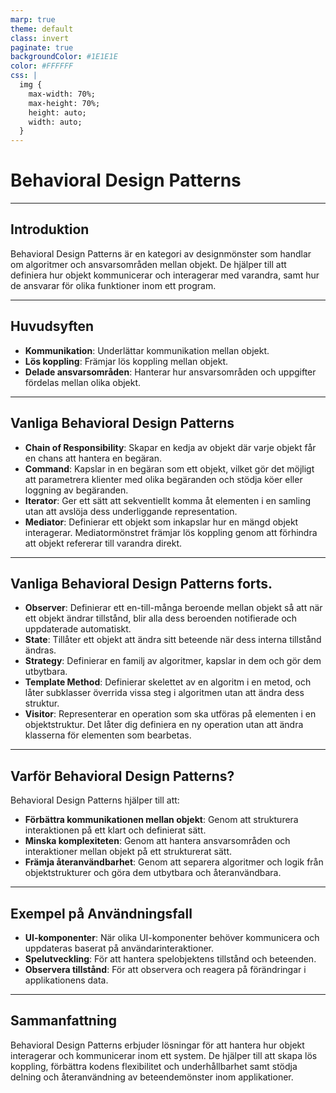 ```yaml
---
marp: true
theme: default
class: invert
paginate: true
backgroundColor: #1E1E1E
color: #FFFFFF
css: |
  img {
    max-width: 70%;
    max-height: 70%;
    height: auto;
    width: auto;
  }
---
```


# Behavioral Design Patterns

---

## Introduktion

Behavioral Design Patterns är en kategori av designmönster som handlar om algoritmer och ansvarsområden mellan objekt. De hjälper till att definiera hur objekt kommunicerar och interagerar med varandra, samt hur de ansvarar för olika funktioner inom ett program.

---

## Huvudsyften

- **Kommunikation**: Underlättar kommunikation mellan objekt.
- **Lös koppling**: Främjar lös koppling mellan objekt.
- **Delade ansvarsområden**: Hanterar hur ansvarsområden och uppgifter fördelas mellan olika objekt.

---

## Vanliga Behavioral Design Patterns

- **Chain of Responsibility**: Skapar en kedja av objekt där varje objekt får en chans att hantera en begäran.
- **Command**: Kapslar in en begäran som ett objekt, vilket gör det möjligt att parametrera klienter med olika begäranden och stödja köer eller loggning av begäranden.
- **Iterator**: Ger ett sätt att sekventiellt komma åt elementen i en samling utan att avslöja dess underliggande representation.
- **Mediator**: Definierar ett objekt som inkapslar hur en mängd objekt interagerar. Mediatormönstret främjar lös koppling genom att förhindra att objekt refererar till varandra direkt.

--- 
## Vanliga Behavioral Design Patterns forts.

- **Observer**: Definierar ett en-till-många beroende mellan objekt så att när ett objekt ändrar tillstånd, blir alla dess beroenden notifierade och uppdaterade automatiskt.
- **State**: Tillåter ett objekt att ändra sitt beteende när dess interna tillstånd ändras.
- **Strategy**: Definierar en familj av algoritmer, kapslar in dem och gör dem utbytbara.
- **Template Method**: Definierar skelettet av en algoritm i en metod, och låter subklasser överrida vissa steg i algoritmen utan att ändra dess struktur.
- **Visitor**: Representerar en operation som ska utföras på elementen i en objektstruktur. Det låter dig definiera en ny operation utan att ändra klasserna för elementen som bearbetas.

---

## Varför Behavioral Design Patterns?

Behavioral Design Patterns hjälper till att:

- **Förbättra kommunikationen mellan objekt**: Genom att strukturera interaktionen på ett klart och definierat sätt.
- **Minska komplexiteten**: Genom att hantera ansvarsområden och interaktioner mellan objekt på ett strukturerat sätt.
- **Främja återanvändbarhet**: Genom att separera algoritmer och logik från objektstrukturer och göra dem utbytbara och återanvändbara.

---

## Exempel på Användningsfall

- **UI-komponenter**: När olika UI-komponenter behöver kommunicera och uppdateras baserat på användarinteraktioner.
- **Spelutveckling**: För att hantera spelobjektens tillstånd och beteenden.
- **Observera tillstånd**: För att observera och reagera på förändringar i applikationens data.

---

## Sammanfattning

Behavioral Design Patterns erbjuder lösningar för att hantera hur objekt interagerar och kommunicerar inom ett system. De hjälper till att skapa lös koppling, förbättra kodens flexibilitet och underhållbarhet samt stödja delning och återanvändning av beteendemönster inom applikationer.
